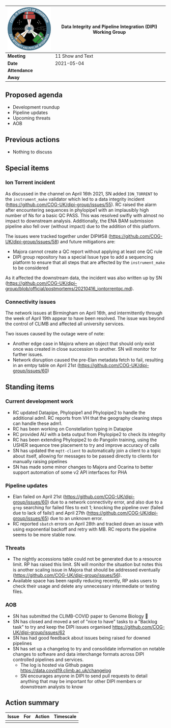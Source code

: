 | <img src="/assets/dipi.png" alt="DIPI Badge" width="150">      | Data Integrity and Pipeline Integration (DIPI) Working Group |
| -------------- | -------------------- |
| **Meeting**    | 11 Show and Text     |
| **Date**       | 2021-05-04           |
| **Attendance** |                      |
| **Away**       |                      |

## Proposed agenda

* Development roundup
* Pipeline updates
* Upcoming threats
* AOB

## Previous actions

* Nothing to discuss

## Special items

### Ion Torrent incident

As discussed in the channel on April 16th 2021, SN added `ION_TORRENT` to the `instrument_make` validator which led to a data integrity incident (https://github.com/COG-UK/dipi-group/issues/55).
RC raised the alarm after encountering sequences in phylopipe1 with an implausibly high number of Ns for a basic QC PASS.
This was resolved swifly with almost no impact to downstream analysis.
Additionally, the ENA BAM submission pipeline also fell over (without impact) due to the addition of this platform.

The issues were tracked together under DIPI#58 (https://github.com/COG-UK/dipi-group/issues/58) and future mitigations are:

* Majora cannot create a QC report without applying at least one QC rule
* DIPI group repository has a special Issue type to add a sequencing platform to ensure that all steps that are affected by the `instrument_make` to be considered

As it affected the downstream data, the incident was also written up by SN (https://github.com/COG-UK/dipi-group/blob/official/postmortems/20210416_iontorrentqc.md).


### Connectivity issues

The network issues at Birmingham on April 16th, and intermittently through the week of April 19th appear to have been resolved.
The issue was beyond the control of CLIMB and affected all university services.

Two issues caused by the outage were of note:

* Another edge case in Majora where an object that should only exist once was created in close succession to another. SN will monitor for further issues.
* Network disruption caused the pre-Elan metadata fetch to fail, resulting in an emtpy table on April 21st (https://github.com/COG-UK/dipi-group/issues/60)

## Standing items

### Current development work

* RC updated Datapipe, Phylopipe1 and Phylopipe2 to handle the additional adm1. RC reports from VH that the geography cleaning steps can handle these adm1.
* RC has been working on Constellation typing in Datapipe
* RC provided AU with a beta output from Phylopipe2 to check its integrity
* RC has been extending Phylopipe2 to do Pangolin training, using the USHER sequence tree placement to try and improve accuracy of calls
* SN has updated the `mqtt-client` to automatically join a client to a topic about itself, allowing for messages to be passed directly to clients for manually raising pipelines
* SN has made some minor changes to Majora and Ocarina to better support automation of some v2 API interfaces for PHA

### Pipeline updates

* Elan failed on April 21st (https://github.com/COG-UK/dipi-group/issues/60) due to a network connectivity error, and also due to a `grep` searching for failed files to exit 1; knocking the pipeline over (failed due to lack of fails!) and April 27th (https://github.com/COG-UK/dipi-group/issues/65) due to an unknown error.
* RC reported `sbatch` errors on April 28th and tracked down an issue with using exponential backoff and retry with MB. RC reports the pipeline seems to be more stable now.

### Threats

* The nightly accessions table could not be generated due to a resource limit. RP has raised this limit. SN will monitor the situation but notes this is another scaling issue in Majora that should be addressed eventually (https://github.com/COG-UK/dipi-group/issues/56).
* Available space has been rapidly reducing recently, RP asks users to check their usage and delete any unnecessary intermediate or testing files.

### AOB

* SN has submitted the CLIMB-COVID paper to Genome Biology :tada:
* SN has closed and moved a set of "nice to have" tasks to a "Backlog task" to try and keep the DIPI issues organised https://github.com/COG-UK/dipi-group/issues/62
* SN has had good feedback about issues being raised for downed pipelines
* SN has set up a changelog to try and consolidate information on notable changes to software and data interchange formats across DIPI controlled pipelines and services.
    * The log is hosted via Github pages https://data.covid19.climb.ac.uk/changelog
    * SN encourages anyone in DIPI to send pull requests to detail anything that may be important for other DIPI members or downstream analysts to know

## Action summary

| Issue | For | Action          | Timescale          |
|-------|-----|-----------------|--------------------|
||||

